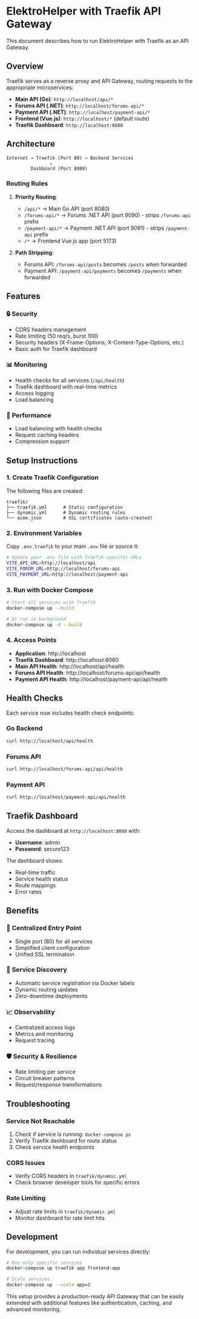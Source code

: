 # ElektroHelper with Traefik API Gateway

This document describes how to run ElektroHelper with Traefik as an API Gateway.

## Overview

Traefik serves as a reverse proxy and API Gateway, routing requests to the appropriate microservices:

- **Main API (Go)**: `http://localhost/api/*`
- **Forums API (.NET)**: `http://localhost/forums-api/*`
- **Payment API (.NET)**: `http://localhost/payment-api/*`
- **Frontend (Vue.js)**: `http://localhost/*` (default route)
- **Traefik Dashboard**: `http://localhost:8080`

## Architecture

```
Internet → Traefik (Port 80) → Backend Services
                ↓
         Dashboard (Port 8080)
```

### Routing Rules

1. **Priority Routing**:
   - `/api/*` → Main Go API (port 8080)
   - `/forums-api/*` → Forums .NET API (port 9090) - strips `/forums-api` prefix
   - `/payment-api/*` → Payment .NET API (port 9091) - strips `/payment-api` prefix
   - `/*` → Frontend Vue.js app (port 5173)

2. **Path Stripping**:
   - Forums API: `/forums-api/posts` becomes `/posts` when forwarded
   - Payment API: `/payment-api/payments` becomes `/payments` when forwarded

## Features

### 🔒 **Security**
- CORS headers management
- Rate limiting (50 req/s, burst 100)
- Security headers (X-Frame-Options, X-Content-Type-Options, etc.)
- Basic auth for Traefik dashboard

### 📊 **Monitoring**
- Health checks for all services (`/api/health`)
- Traefik dashboard with real-time metrics
- Access logging
- Load balancing

### 🚀 **Performance**
- Load balancing with health checks
- Request caching headers
- Compression support

## Setup Instructions

### 1. Create Traefik Configuration

The following files are created:

```
traefik/
├── traefik.yml      # Static configuration
├── dynamic.yml      # Dynamic routing rules
└── acme.json        # SSL certificates (auto-created)
```

### 2. Environment Variables

Copy `.env.traefik` to your main `.env` file or source it:

```bash
# Update your .env file with Traefik-specific URLs
VITE_API_URL=http://localhost/api
VITE_FORUM_URL=http://localhost/forums-api
VITE_PAYMENT_URL=http://localhost/payment-api
```

### 3. Run with Docker Compose

```bash
# Start all services with Traefik
docker-compose up --build

# Or run in background
docker-compose up -d --build
```

### 4. Access Points

- **Application**: http://localhost
- **Traefik Dashboard**: http://localhost:8080
- **Main API Health**: http://localhost/api/health
- **Forums API Health**: http://localhost/forums-api/api/health
- **Payment API Health**: http://localhost/payment-api/api/health

## Health Checks

Each service now includes health check endpoints:

### Go Backend
```bash
curl http://localhost/api/health
```

### Forums API
```bash
curl http://localhost/forums-api/api/health
```

### Payment API
```bash
curl http://localhost/payment-api/api/health
```

## Traefik Dashboard

Access the dashboard at `http://localhost:8080` with:
- **Username**: admin
- **Password**: secure123

The dashboard shows:
- Real-time traffic
- Service health status
- Route mappings
- Error rates

## Benefits

### 🎯 **Centralized Entry Point**
- Single port (80) for all services
- Simplified client configuration
- Unified SSL termination

### 🔧 **Service Discovery**
- Automatic service registration via Docker labels
- Dynamic routing updates
- Zero-downtime deployments

### 📈 **Observability**
- Centralized access logs
- Metrics and monitoring
- Request tracing

### 🛡️ **Security & Resilience**
- Rate limiting per service
- Circuit breaker patterns
- Request/response transformations

## Troubleshooting

### Service Not Reachable
1. Check if service is running: `docker-compose ps`
2. Verify Traefik dashboard for route status
3. Check service health endpoints

### CORS Issues
- Verify CORS headers in `traefik/dynamic.yml`
- Check browser developer tools for specific errors

### Rate Limiting
- Adjust rate limits in `traefik/dynamic.yml`
- Monitor dashboard for rate limit hits

## Development

For development, you can run individual services directly:

```bash
# Run only specific services
docker-compose up traefik app frontend-app

# Scale services
docker-compose up --scale app=2
```

This setup provides a production-ready API Gateway that can be easily extended with additional features like authentication, caching, and advanced monitoring.
